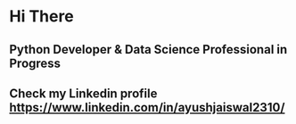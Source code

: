 # Hi There
## Python Developer & Data Science Professional in Progress
## Check my Linkedin profile https://www.linkedin.com/in/ayushjaiswal2310/

